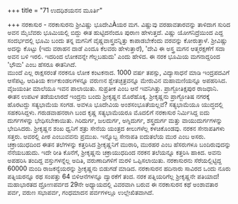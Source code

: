 +++
title = "71 ಉದಧಿಶಯನನ ಮೂರ್ತಿ"

+++
ನರಕಾಸುರ - ನರಕಾಸುರನು ಶ್ರೀವಿಷ್ಣು ಭೂದೇವಿÀಯರ ಮಗ. ವಿಷ್ಣುವು ವರಹಾವತಾರವನ್ನು ತಾಳಿದಾಗ ಸುರಿದ ಅವನ ಮೈಬೆವರು ಭೂಮಿಯಲ್ಲಿ ಬಿದ್ದು ಈತ ಹುಟ್ಟಿದನೆಂದೂ ಪುರಾಣ ಹೇಳುತ್ತದೆ. ವಿಷ್ಣು ಯೋಗನಿದ್ರೆಯಿಂದ ಎದ್ದ ಸಂದರ್ಭದಲ್ಲಿ ಭೂಮಿ ಬಂದು ತನ್ನ ಮಗನಿಗೆ ವೈಷ್ಣವಾಸ್ತ್ರವನ್ನಿತ್ತು ಕಾಪಾಡಬೇಕೆಂದು ವರವನ್ನು ಕೋರುತ್ತಾಳೆ. ಶ್ರೀವಿಷ್ಣು ಅದನ್ನು ಕೊಟ್ಟು (ಇದು ವರಾಹನ ದಾಡೆ ಎಂದೂ ಕೆಲವರು ಹೇಳುತ್ತಾರೆ), 'ದೇವಿ ಈ ಅಸ್ತ್ರ ಮಗನ ಆತ್ಮರಕ್ಷಣೆಗೆ ಸದಾ ಅವನ ಬಳಿ ಇರಲಿ. ಇದರಿಂದ ಲೋಕವನ್ನೇ ಗೆಲ್ಲಬಹುದು' ಎಂದು ಹೇಳಿದ. ಈ ನರಕ ಭೂಮಿಯ ಮಗನಾದ್ದರಿಂದ 'ಭೌಮ' ಎಂಬ ಹೆಸರೂ ಈತನಿಗಿದೆ.  
ಮುಂದೆ ಎಲ್ಲ ರಾಕ್ಷಸರಂತೆ ನರಕನೂ ಲೋಕ ಕಂಟಕನಾದ. 1000 ವರ್ಷ ತಪಸ್ಸು, ವಿದ್ಯಾಸಾಧನೆ ಮಾಡಿ ಇಂದ್ರಪದವಿಗೆ ಆಸೆಪಟ್ಟ. ಆದಿತಿಯ ಕರ್ಣಕುಂಡಲಗಳನ್ನೂ ವರುಣನ ಶ್ವೇತಚ್ಛತ್ರವನ್ನೂ ಮೇರುವಿನ ಮಹಾಮಣಿಯನ್ನೂ ಅಪಹರಿಸಿದ. ವೈಜಯಂತೀ ಮಾಲೆಯೂ ಇವನ ಪಾಲಾಯಿತು. ಸುಪ್ರತೀಕ ಎಂಬ ಆನೆ ಇವನಿಗಿತ್ತು. ಪ್ರಾಗ್ಜೋತಿಕ್ಷಪುರ ರಾಜಧಾನಿ.  
ಈತನ ಉಪಟಳ ತಡೆಯಲಾರದೆ ಇಂದ್ರನು ಬಂದು ಶ್ರೀಕೃಷ್ಣನ ಮೊರೆಹೊಕ್ಕ. ಶ್ರೀಕೃಷ್ಣನು ಪ್ರಾಗ್ಜೋತಿಷ ನಗರಕ್ಕೆ ಹೊರಟದ್ದು ಸತ್ಯಭಾಮೆಯ ಸಂಗಡ. ಅವಳೂ ಭೂದೇವಿಯ ಅಂಶಸಂಭೂತೆಯಲ್ಲವೆ? ಸತ್ಯಭಾಮೆಯೂ ಯುದ್ಧದಲ್ಲಿ ಸಹಕರಿಸಿದ್ದಳು. ಗರುಡವಾಹನರಾಗಿ ಬಂದ ಕೃಷ್ಣ ಸತ್ಯಭಾಮೆಯರೂ ಮೊದಲಿಗೆ ನರಕಾಸುರ ನಿರ್ಮಿಸಿದ್ದ ಐದು ದುರ್ಗಗಳನ್ನು ಭೇಧಿಸಬೇಕಾಯಿತು. ಗಿರಿದುರ್ಗ, ಜಲದುರ್ಗ, ಅಗ್ನಿದುರ್ಗ, ಶಸ್ತ್ರದುರ್ಗ ಮತ್ತು ವಾಯುದುರ್ಗಗಳನ್ನು ಭೇದಿಸಿದರು. ಶ್ರೀಕೃಷ್ಣನ ಶಂಖ ಧ್ವನಿಗೆ ಶತ್ರು ಸೇನೆಯ ಯಂತ್ರದ ಕೀಲುಗಳೆಲ್ಲ ಕಳಚಿಕೊಂಡವು. ನರಕನ ಸೇನಾಪತಿಗಳು ಸತ್ತರು. ಅವರಲ್ಲಿ ಪೀಠ ಎಂಬುವವನು ಪ್ರಮುಖ. ಇನ್ನೊಬ್ಬ ಸೇನಾಪತಿ ಐದುತಲೆಯ ಮುರ ಎಂಬ ಅಸರು. ಚಕ್ರಾಯುಧದಿಂದ ಈತನ ತಲೆಗಳನ್ನು ಕತ್ತರಿಸಿದ ಶ್ರೀಕೃಷ್ಣನಿಗೆ ಮುರಾರಿ, ಮುರಹರ ಎಂಬ ಹೆಸರುಗಳೂ ಬಂದಿರುವುದನ್ನು ನೆನೆಯಬಹುದು. ಇದೇ ರೀತಿ ಕೊನೆಗೆ, ಶ್ರೀಕೃಷ್ಣನು ಚಕ್ರಾಯುಧದಿಂದ ನರಕನ ತಲೆಯನ್ನೂ ಕತ್ತರಿಸಿ ಹಾಕಿದ. ಅವನು ಅಪಹರಿಸಿ ತಂದಿದ್ದ ವಸ್ತುಗಳನ್ನೆಲ್ಲ ಅದಿತಿ, ವರುಣಾದಿಗಳಿಗೆ ಮರಳಿ ಒಪ್ಪಿಸಲಾಯಿತು. ನರಕಾಸುರನು ಸೆರೆಯಲ್ಲಿಟ್ಟಿದ್ದ 60000 ಮಂದಿ ರಾಜಕನ್ಯೆಯರನ್ನು ಶ್ರೀಕೃಷ್ಣನು ಬಿಡುಗಡೆ ಮಾಡಿದ. ನರಕಾಸುರನ ಹದಿನಾರು ಸಾವಿರದ ಒಂದು ನೂರು ಪತ್ನಿಯರನ್ನೂ ರಥ ಸಂಪತ್ತು 64 ಬಿಳಿಆನೆಗಳನ್ನೂ ದ್ವಾರಕೆಗೆ ತಂದ. ನರಕ ಪತ್ನಿಯರಿಗೆಲ್ಲ ಶ್ರೀಕೃಷ್ಣನೇ ಪತಿಯಾದ!  
ಮಹಾಭಾರತದ ದ್ರೋಣಪರ್ವದ 29ನೇ ಅಧ್ಯಾಯದಲ್ಲಿ ವಿವರವಾಗಿ ಬರುವ ಈ ನರಕಾಸುರನ ಕಥೆ ಅಂಶಾವತಾರ ಪರ್ವ, ವರುಣ ಸಭಾಪರ್ವ, ಗಂಧಮಾದನ ಪರ್ವಗಳಲ್ಲೂ ಉಲ್ಲೇಖಿತವಾಗಿದೆ.
